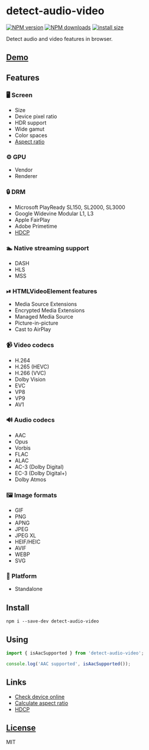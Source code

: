 # detect-audio-video

[![NPM version](https://img.shields.io/npm/v/detect-audio-video.svg?style=flat)](https://www.npmjs.com/package/detect-audio-video)
[![NPM downloads](https://img.shields.io/npm/dm/detect-audio-video.svg?style=flat)](https://www.npmjs.com/package/detect-audio-video)
[![install size](https://packagephobia.com/badge?p=detect-audio-video)](https://packagephobia.com/result?p=detect-audio-video)

Detect audio and video features in browser.

## [Demo](https://vvideo.github.io/caniwatchvideo)

## Features

### 🖥️ Screen
- Size
- Device pixel ratio
- HDR support
- Wide gamut
- Color spaces
- [Aspect ratio](https://github.com/vvideo/calc-aspect-ratio)

### ⚙️ GPU
- Vendor
- Renderer

### 🔒 DRM
- Microsoft PlayReady SL150, SL2000, SL3000
- Google Widevine Modular L1, L3
- Apple FairPlay
- Adobe Primetime
- [HDCP](https://github.com/vvideo/hdcp)

### 🏊 Native streaming support
- DASH
- HLS
- MSS

### ⏯ HTMLVideoElement features
- Media Source Extensions
- Encrypted Media Extensions
- Managed Media Source
- Picture-in-picture
- Cast to AirPlay

### 📹 Video codecs
- H.264
- H.265 (HEVC)
- H.266 (VVC)
- Dolby Vision
- EVC
- VP8
- VP9
- AV1

### 🔊 Audio codecs
- AAC
- Opus
- Vorbis
- FLAC
- ALAC
- AC-3 (Dolby Digital)
- EC-3 (Dolby Digital+)
- Dolby Atmos

### 🖼️ Image formats
- GIF
- PNG
- APNG
- JPEG
- JPEG XL
- HEIF/HEIC
- AVIF
- WEBP
- SVG

### 🕍 Platform
- Standalone

## Install
`npm i --save-dev detect-audio-video`

## Using
```js
import { isAacSupported } from 'detect-audio-video';

console.log('AAC supported', isAacSupported());
```

## Links
- [Check device online](https://checkdevice.online/en/video/)
- [Calculate aspect ratio](https://github.com/vvideo/calc-aspect-ratio)
- [HDCP](https://github.com/vvideo/hdcp)

## [License](./LICENSE)
MIT

